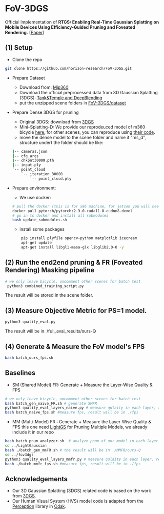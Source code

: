 # FoV-3DGS
Official Implementation of **RTGS: Enabling Real-Time Gaussian Splatting on
Mobile Devices Using Efficiency-Guided Pruning and Foveated Rendering.** [[Paper]()]

## (1) Setup
- Clone the repo
```bash
git clone https://github.com/horizon-research/FoV-3DGS.git
```
- Prepare Dataset
    - Download from: [Mip360](https://jonbarron.info/mipnerf360/)
    - Download the official preprocessed data from 3D Gaussian Splatting (3DGS):  [Tank&Temple and DeepBlending](https://repo-sam.inria.fr/fungraph/3d-gaussian-splatting/datasets/input/tandt_db.zip)
    - put the unzipped scene folders in [FoV-3DGS/dataset](./dataset)

- Prepare Dense 3DGS for pruning
    - Original 3DGS: download from [3DGS](https://github.com/graphdeco-inria/gaussian-splatting)
    - Mini-Splatting-D: We provide our reprodeuced model of m360 bicycle [here](https://drive.google.com/file/d/1H2XhS1Jh-Pd-W8NvA4Z0bLlUADcJhAj5/view), for other scenes, you can reproduce using [their code](https://github.com/fatPeter/mini-splatting/tree/main).
    - move the dense model to the scene folder and name it "ms_d", structure undert the folder should be like:
    ```bash
    |-- cameras.json
    |-- cfg_args
    |-- chkpnt30000.pth
    |-- input.ply
    `-- point_cloud
        `-- iteration_30000
            `-- point_cloud.ply
    ```

- Prepare environment:
    - We use docker: 
    ```bash
    # pull the docker (this is for x86 machine, for jetson you will need other prbuilt, see https://github.com/dusty-nv/jetson-containers/tree/master and find one that suitable for tour jetpack.)
    docker pull pytorch/pytorch:2.3.0-cuda11.8-cudnn8-devel
    # go in to docker and install all submodules
    bash update_submodules.sh
    ```
    - install some packages
    ```bash 
        pip install plyfile opencv-python matplotlib icecream
        apt-get update
        apt-get install libgl1-mesa-glx libglib2.0-0 -y
    ```

## (2) Run the end2end pruning & FR (Foveated Rendering) Masking pipeline
```bash
# we only leave bicycle, uncomment other scenes for batch test
 python3 combined_training_script.py 
```
The result will be stored in the scene folder.


## (3) Measure Objective Metric for PS=1 model.
```bash
python3 quality_eval.py 
```
The result will be in ./full_eval_results/ours-Q

## (4) Generate & Measure the FoV model's FPS
```bash
bash batch_ours_fps.sh 
```


## Baselines
- SM (Shared Model) FR: Generate + Measure the Layer-Wise Quality & FPS
```bash
# we only leave bicycle, uncomment other scenes for batch test
bash batch_gen_naive_FR.sh # generate SMFR
python3 quality_eval_layers_naive.py # measure qulaity in each layer, result will be in ./layers_eval_results/naiveFR
bash batch_naive_fps.sh #measure fps, result will be in ./fps
```


- MM (Multi-Model) FR : Generate + Measure the Layer-Wise Quality & FPS
this one need [LightGS](https://github.com/VITA-Group/LightGaussian) for Pruning Multiple Models, we already include it in our repo
```bash
bash batch_pnum_analyzer.sh  # analyze pnum of our model in each layer
cd ../LightGaussian
bash ./batch_gen_mmFR.sh # the result will be in ./MMFR/ours-Q
cd ../fov3dgs
python3 quality_eval_layers_mmfr.py # measure qulaity in each layer, result will be in ./layers_eval_results/MMFR
bash ./batch_mmfr_fps.sh #measure fps, result will be in ./fps
```



## Acknowledgements
- Our 3D Gaussian Splatting (3DGS) related code is based on the work from [3DGS](https://github.com/graphdeco-inria/gaussian-splatting).
- Our Human Visual System (HVS) model code is adapted from the [Perception](https://github.com/kaanaksit/odak/tree/master/odak/learn/perception) library in [Odak](https://github.com/kaanaksit/odak/tree/master).